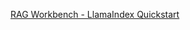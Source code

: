 [RAG Workbench - LlamaIndex Quickstart](https://github.com/lastmile-ai/eval-cookbook/blob/main/tutorials/llamaindex/llamaindex_quickstart.ipynb)
